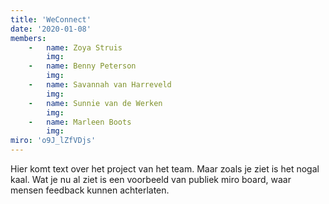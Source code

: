 ```yaml
---
title: 'WeConnect'
date: '2020-01-08'
members:
    -   name: Zoya Struis
        img:
    -   name: Benny Peterson
        img:
    -   name: Savannah van Harreveld
        img:
    -   name: Sunnie van de Werken
        img: 
    -   name: Marleen Boots
        img: 
miro: 'o9J_lZfVDjs'
---
```


Hier komt text over het project van het team. Maar zoals je ziet is het nogal kaal. Wat je nu al ziet is een voorbeeld van publiek miro board, waar mensen feedback kunnen achterlaten.


